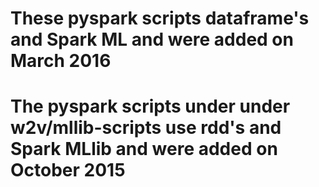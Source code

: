 # These pyspark scripts dataframe's and Spark ML and were added on March 2016 


# The pyspark scripts under under w2v/mllib-scripts use rdd's and Spark MLlib and were added on October 2015

